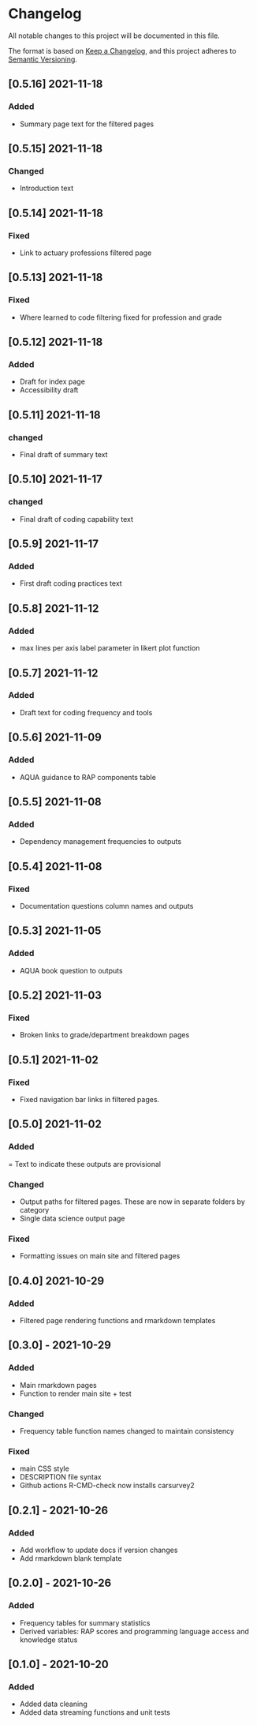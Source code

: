 # Changelog
All notable changes to this project will be documented in this file.

The format is based on [Keep a Changelog](https://keepachangelog.com/en/1.0.0/),
and this project adheres to [Semantic Versioning](https://semver.org/spec/v2.0.0.html).

## [0.5.16] 2021-11-18
### Added
- Summary page text for the filtered pages

## [0.5.15] 2021-11-18
### Changed
- Introduction text

## [0.5.14] 2021-11-18
### Fixed
- Link to actuary professions filtered page

## [0.5.13] 2021-11-18
### Fixed
- Where learned to code filtering fixed for profession and grade

## [0.5.12] 2021-11-18
### Added
- Draft for index page 
- Accessibility draft

## [0.5.11] 2021-11-18
### changed
- Final draft of summary text

## [0.5.10] 2021-11-17
### changed
- Final draft of coding capability text

## [0.5.9] 2021-11-17
### Added
- First draft coding practices text

## [0.5.8] 2021-11-12
### Added
- max lines per axis label parameter in likert plot function

## [0.5.7] 2021-11-12
### Added 
- Draft text for coding frequency and tools

## [0.5.6] 2021-11-09
### Added
- AQUA guidance to RAP components table

## [0.5.5] 2021-11-08
### Added
- Dependency management frequencies to outputs

## [0.5.4] 2021-11-08
### Fixed
- Documentation questions column names and outputs

## [0.5.3] 2021-11-05
### Added
- AQUA book question to outputs

## [0.5.2] 2021-11-03
### Fixed
- Broken links to grade/department breakdown pages

## [0.5.1] 2021-11-02
### Fixed
- Fixed navigation bar links in filtered pages.

## [0.5.0] 2021-11-02
### Added
= Text to indicate these outputs are provisional

### Changed
- Output paths for filtered pages. These are now in separate folders by category
- Single data science output page

### Fixed
- Formatting issues on main site and filtered pages

## [0.4.0] 2021-10-29
### Added
- Filtered page rendering functions and rmarkdown templates

## [0.3.0] - 2021-10-29
### Added
- Main rmarkdown pages
- Function to render main site + test

### Changed
- Frequency table function names changed to maintain consistency

### Fixed
- main CSS style
- DESCRIPTION file syntax
- Github actions R-CMD-check now installs carsurvey2

## [0.2.1] - 2021-10-26
### Added
- Add workflow to update docs if version changes
- Add rmarkdown blank template

## [0.2.0] - 2021-10-26
### Added
- Frequency tables for summary statistics
- Derived variables: RAP scores and programming language access and knowledge status

## [0.1.0] - 2021-10-20
### Added
- Added data cleaning
- Added data streaming functions and unit tests